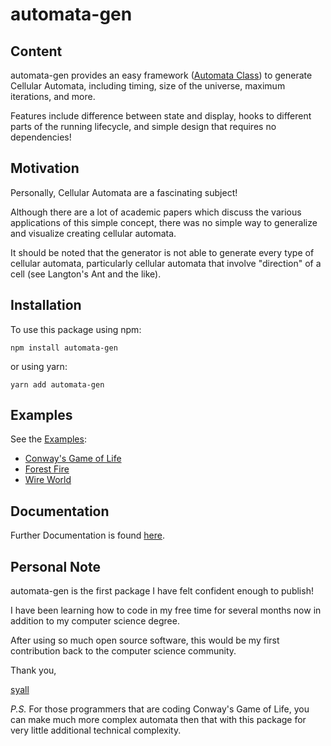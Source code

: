 # automata-gen

## Content

automata-gen provides an easy framework ([Automata Class](https://github.com/syall/automata-gen/blob/master/src/automata.ts)) to generate Cellular Automata, including timing, size of the universe, maximum iterations, and more.

Features include difference between state and display, hooks to different parts of the running lifecycle, and simple design that requires no dependencies!

## Motivation

Personally, Cellular Automata are a fascinating subject!

Although there are a lot of academic papers which discuss the various applications of this simple concept, there was no simple way to generalize and visualize creating cellular automata.

It should be noted that the generator is not able to generate every type of cellular automata, particularly cellular automata that involve "direction" of a cell (see Langton's Ant and the like).

## Installation

To use this package using npm:

~~~shell
npm install automata-gen
~~~

or using yarn:

~~~shell
yarn add automata-gen
~~~

## Examples

See the [Examples](https://github.com/syall/automata-gen/tree/master/examples):

* [Conway's Game of Life](https://github.com/syall/automata-gen/blob/master/examples/gameOfLife.ts)
* [Forest Fire](https://github.com/syall/automata-gen/blob/master/examples/forestFire.ts)
* [Wire World](https://github.com/syall/automata-gen/blob/master/examples/wireWorld.ts)

## Documentation

Further Documentation is found [here](https://syall.github.io/automata-gen/).

## Personal Note

automata-gen is the first package I have felt confident enough to publish!

I have been learning how to code in my free time for several months now in addition to my computer science degree.

After using so much open source software, this would be my first contribution back to the computer science community.

Thank you,

[syall](https://github.com/syall)

*P.S.* For those programmers that are coding Conway's Game of Life, you can make much more complex automata then that with this package for very little additional technical complexity.
